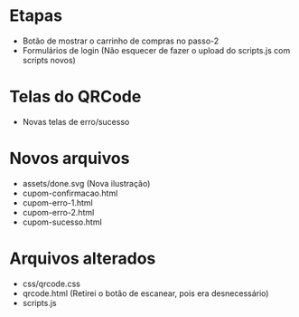 
# Etapas

- Botão de mostrar o carrinho de compras no passo-2
- Formulários de login (Não esquecer de fazer o upload do scripts.js com scripts novos)

# Telas do QRCode

- Novas telas de erro/sucesso

# Novos arquivos

- assets/done.svg (Nova ilustração)
- cupom-confirmacao.html
- cupom-erro-1.html
- cupom-erro-2.html
- cupom-sucesso.html

# Arquivos alterados

- css/qrcode.css
- qrcode.html (Retirei o botão de escanear, pois era desnecessário)
- scripts.js